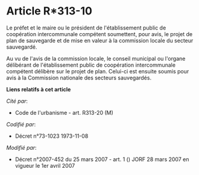 # Article R*313-10

Le préfet et le maire ou le président de l'établissement public de coopération intercommunale compétent soumettent, pour
avis, le projet de plan de sauvegarde et de mise en valeur à la commission locale du secteur sauvegardé.

Au vu de l'avis de la commission locale, le conseil municipal ou l'organe délibérant de l'établissement public de coopération
intercommunale compétent délibère sur le projet de plan. Celui-ci est ensuite soumis pour avis à la Commission nationale des
secteurs sauvegardés.

**Liens relatifs à cet article**

_Cité par_:

  - Code de l'urbanisme - art. R313-20 (M)

_Codifié par_:

  - Décret n°73-1023 1973-11-08

_Modifié par_:

  - Décret n°2007-452 du 25 mars 2007 - art. 1 () JORF 28 mars 2007 en vigueur le 1er avril 2007
